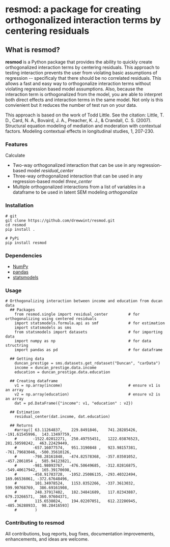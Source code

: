 # resmod: a package for creating orthogonalized interaction terms by centering residuals

## What is resmod? 
**resmod** is a Python package that provides the ability to quickly create orthogonalized interaction terms by centering residuals. This approach to testing interaction prevents the user from violating basic assumptions of regression -- specificaly that there should be no correlated residuals. This allows a fast and easy way to orthogonalize interaction terms without violating regression based model assumptions. Also, because the interaction term is orthogonalized from the model, you are able to interpret both direct effects and interaction terms in the same model. Not only is this convienient but it reduces the number of test run on your data. 

This approach is based on the work of Todd Little. 
See the citation: Little, T. D., Card, N. A., Bovaird, J. A., Preacher, K. J., & Crandall, C. S. (2007). Structural equation modeling of mediation and moderation with contextual factors. Modeling contextual effects in longitudinal studies, 1, 207-230.

### Features
Calculate
- Two-way orthogonalized interaction that can be use in any regression-based model *residual_center*
- Three-way orthogonalized interaction that can be used in any regression-based model *three_center*
- Multiple orthogonalized interactions from a list of variables in a dataframe to be used in latent SEM modeling *orthogonalize*


### Installation

```
# git
git clone https://github.com/drewwint/resmod.git
cd resmod
pip install . 

```

```
# PyPi
pip install resmod

```

### Dependencies
- [NumPy](https://www.numpy.org)
- [pandas](https://pandas.pydata.org)
- [statsmodels](https://www.statsmodels.org)

### Usage 

```
# Orthogonalizing interaction between income and education from ducan data
  ## Packages
    from resmod.single import residual_center         # for orthogonalizing using centered residuals
    import statsmodels.formula.api as smf             # for estimation 
    import statsmodels as sms             
    from statsmodels import datasets                  # for importing data
    import numpy as np                                # for data structring
    import pandas as pd                               # for dataframe 
    
  ## Getting data
    duncan_prestige = sms.datasets.get_rdataset("Duncan", "carData")
    income = duncan_prestige.data.income
    education = duncan_prestige.data.education
    
  ## Creating dataframe
    v1 = np.array(income)                             # ensure v1 is an array
    v2 = np.array(education)                          # ensure v2 is an array 
    dat = pd.DataFrame({"income": v1, "education" : v2})
  
  ## Estimation 
    residual_center(dat.income, dat.education)
  
  ## Returns
    #array([ 63.11264837,    229.8491846,    741.28285426,  -191.61545996,  143.13497759, 
    #       -1522.02012271,  250.49755451,   1222.03876523,  281.50598242,  463.22429449,  
    #       -657.16077574,   951.3190848 ,   923.98157381,  -761.79683046, -500.35610126,  
    #       -798.28161848,  -474.82578368,  -357.03501052,  -457.2861054 ,  585.94123821,
    #       -981.98093767,  -476.50649685,  -312.02816875,  -549.40617942,  165.39170698,  
    #       -458.91783728,  -1052.25086135, -293.40322494,   169.06536061, -372.67648496,   
    #        101.34978524,   1153.8352266,  -337.3613032,    599.90768769,  386.69161908,   
    #        248.37917402,   182.34841689,   117.02343887,   679.23266571,  360.97604371,
    #        115.6538024,    194.02207051,   612.22286945,  -485.36288933,  98.28416593]
    #        )

```

### Contributing to resmod

All contributions, bug reports, bug fixes, documentation improvements, enhancements, and ideas are welcome.

